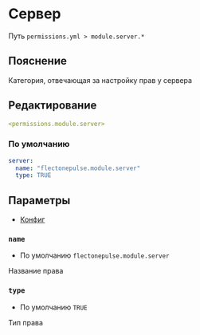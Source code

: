 # Сервер
Путь `permissions.yml > module.server.*`

## Пояснение
Категория, отвечающая за настройку прав у сервера

## Редактирование
```yaml
<permissions.module.server>
```

### По умолчанию
```yaml
server:
  name: "flectonepulse.module.server"
  type: TRUE
```

## Параметры

- [Конфиг](/ru/config/module/server/)

### `name`
- По умолчанию `flectonepulse.module.server`

Название права

### `type`
- По умолчанию `TRUE`

Тип права

<!--@include: @/ru/parts/permission.md-->

